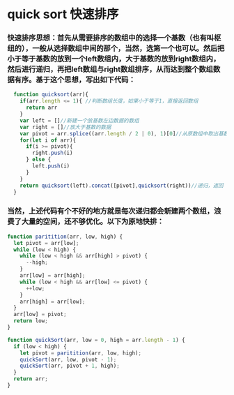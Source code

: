 # quick sort 快速排序
### 快速排序思想：首先从需要排序的数组中的选择一个基数（也有叫枢纽的），一般从选择数组中间的那个，当然，选第一个也可以。然后把小于等于基数的放到一个left数组内，大于基数的放到right数组内，然后进行递归，再把left数组与right数组排序，从而达到整个数组数据有序。基于这个思想，写出如下代码：
```js
  function quicksort(arr){
    if(arr.length <= 1){ //判断数组长度，如果小于等于1，直接返回数组
      return arr
    }
    var left = []//新建一个放基数左边数据的数组
    var right = []//放大于基数的数据
    var pivot = arr.splice((arr.length / 2 | 0), 1)[0]//从原数组中取出基数
    for(let i of arr){
      if(i >= pivot){
        right.push(i)
      } else {
        left.push(i)
      }
    }
    return quicksort(left).concat([pivot],quicksort(right))//递归，返回
  }
```
### 当然，上述代码有个不好的地方就是每次递归都会新建两个数组，浪费了大量的空间，还不够优化。以下为原地快排：
```js
function paritition(arr, low, high) {
  let pivot = arr[low];
  while (low < high) {
    while (low < high && arr[high] > pivot) {
      --high;
    }
    arr[low] = arr[high];
    while (low < high && arr[low] <= pivot) {
      ++low;
    }
    arr[high] = arr[low];
  }
  arr[low] = pivot;
  return low;
}

function quickSort(arr, low = 0, high = arr.length - 1) {
  if (low < high) {
    let pivot = paritition(arr, low, high);
    quickSort(arr, low, pivot - 1);
    quickSort(arr, pivot + 1, high);
  }
  return arr;
}
```
